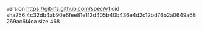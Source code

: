 version https://git-lfs.github.com/spec/v1
oid sha256:4c32db4ab90e6fee81e112d405b40b436e4d2c12bd76b2a0649a68269ac6f4ca
size 468
